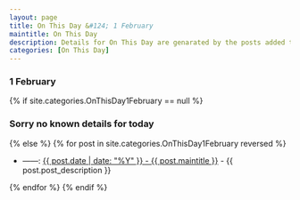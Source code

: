 ```yaml
---
layout: page
title: On This Day &#124; 1 February
maintitle: On This Day
description: Details for On This Day are genarated by the posts added to the website so the content is subject to changes/updates over time.
categories: [On This Day]
---
```


<h3>1 February</h3>

{% if site.categories.OnThisDay1February == null %}
  <h3>Sorry no known details for today</h3>
{% else %}
{% for post in site.categories.OnThisDay1February reversed %}
<ul>
<li> ——: <a href="{{ post.url }}">{{ post.date | date: "%Y" }} - {{ post.maintitle }}</a> - {{ post.post_description }}</li>
</ul>

{% endfor %}
{% endif %}

